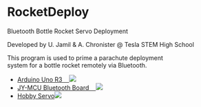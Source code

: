 <img src="">
<h1>RocketDeploy</h1>
<p>Bluetooth Bottle Rocket Servo Deployment</p>
<p>Developed by U. Jamil & A. Chronister @ Tesla STEM High School</p>
<p>This program is used to prime a parachute deployment<br>system for a bottle rocket remotely via Bluetooth.</p>
<p>
  <ul>
    <li><a href="http://arduino.cc/en/main/arduinoBoardUno">Arduino Uno R3&nbsp;&nbsp;&nbsp;&nbsp;<img src="https://a.pololu-files.com/picture/0J6022.50.jpg"></a></li>
    <li><a href="http://reprap.org/wiki/Jy-mcu">JY-MCU Bluetooth Board&nbsp;&nbsp;&nbsp;&nbsp;<img src="http://i.ebayimg.com/00/s/MTEwMFgxMTAw/z/IvsAAOSw-jhUJ6pX/$_14.JPG"></a></li>
    <li><a href="http://www.rcplanet.com/Flyzone_Micro_Servo_Calypso_p/FLZA6013.htm?gclid=CjwKEAiAmuCnBRCLj4D7nMWqp1USJABcT4dfh44bPfwbThtL9PfIsv4I0DzBoX2p1UsHUURhQdUAUBoCmBfw_wcB">Hobby Servo<img src="http://i01.i.aliimg.com/wsphoto/v0/568447313/JR-DS8325-Digital-Servo-New-China-formal-agent-zhenxin-hobby-.jpg_50x50.jpg"></a></li>
  </ul>
</p>

